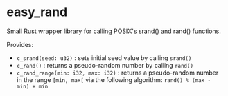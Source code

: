 # easy_rand

Small Rust wrapper library for calling POSIX's srand() and rand() functions.

Provides:
 - `c_srand(seed: u32)` : sets initial seed value by calling `srand()`
 - `c_rand()` : returns a pseudo-random number by calling `rand()`
 - `c_rand_range(min: i32, max: i32)` : returns a pseudo-random number in the range `[min, max[` via the following algorithm: ```rand() % (max - min) + min```

